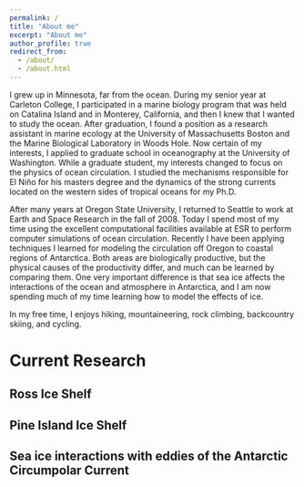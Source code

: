 ```yaml
---
permalink: /
title: "About me"
excerpt: "About me"
author_profile: true
redirect_from: 
  - /about/
  - /about.html
---
```


I grew up in Minnesota, far from the ocean.  During my senior year at Carleton College, I participated in a marine biology program that was held on Catalina Island and in Monterey, California, and then I knew that I wanted to study the ocean.  After graduation, I found a position as a research assistant in marine ecology at the University of Massachusetts Boston and the Marine Biological Laboratory in Woods Hole.  Now certain of my interests, I applied to graduate school in oceanography at the University of Washington.  While a graduate student, my interests changed to focus on the physics of ocean circulation. I studied the mechanisms responsible for El Niño for his masters degree and the dynamics of the strong currents located on the western sides of tropical oceans for my Ph.D.

After many years at Oregon State University, I returned to Seattle to work at Earth and Space Research in the fall of 2008.  Today I spend most of my time using the excellent computational facilities available at ESR to perform computer simulations of ocean circulation.  Recently I have been applying techniques I learned for modeling the circulation off Oregon to coastal regions of Antarctica.  Both areas are biologically productive, but the physical causes of the productivity differ, and much can be learned by comparing them.  One very important difference is that sea ice affects the interactions of the ocean and atmosphere in Antarctica, and I am now spending much of my time learning how to model the effects of ice.

In my free time, I enjoys hiking, mountaineering, rock climbing, backcountry skiing, and cycling.

Current Research
======

Ross Ice Shelf
--

Pine Island Ice Shelf
--

Sea ice interactions with eddies of the Antarctic Circumpolar Current
---
